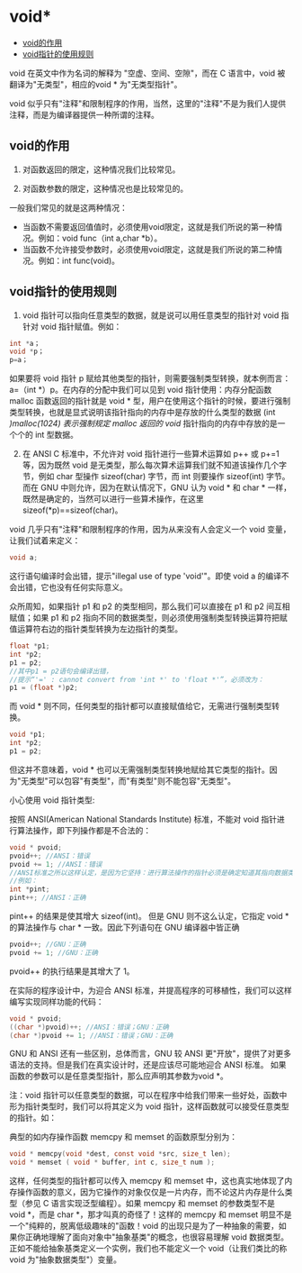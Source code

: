 # void*

+ [void的作用](#void的作用)
+ [void指针的使用规则](#void指针的使用规则)

void 在英文中作为名词的解释为 "空虚、空间、空隙"，而在 C 语言中，void 被翻译为"无类型"，相应的void * 为"无类型指针"。

void 似乎只有"注释"和限制程序的作用，当然，这里的"注释"不是为我们人提供注释，而是为编译器提供一种所谓的注释。

## void的作用

1. 对函数返回的限定，这种情况我们比较常见。

2. 对函数参数的限定，这种情况也是比较常见的。

一般我们常见的就是这两种情况：

+ 当函数不需要返回值值时，必须使用void限定，这就是我们所说的第一种情况。例如：void func（int a,char *b）。
+ 当函数不允许接受参数时，必须使用void限定，这就是我们所说的第二种情况。例如：int func(void)。

## void指针的使用规则

1. void 指针可以指向任意类型的数据，就是说可以用任意类型的指针对 void 指针对 void 指针赋值。例如：
~~~ c
int *a；
void *p；
p=a；
~~~

如果要将 void 指针 p 赋给其他类型的指针，则需要强制类型转换，就本例而言：a=（int *）p。在内存的分配中我们可以见到 void 指针使用：内存分配函数 malloc 函数返回的指针就是 void * 型，用户在使用这个指针的时候，要进行强制类型转换，也就是显式说明该指针指向的内存中是存放的什么类型的数据 (int *)malloc(1024) 表示强制规定 malloc 返回的 void* 指针指向的内存中存放的是一个个的 int 型数据。

2. 在 ANSI C 标准中，不允许对 void 指针进行一些算术运算如 p++ 或 p+=1 等，因为既然 void 是无类型，那么每次算术运算我们就不知道该操作几个字节，例如 char 型操作 sizeof(char) 字节，而 int 则要操作 sizeof(int) 字节。而在 GNU 中则允许，因为在默认情况下，GNU 认为 void * 和 char * 一样，既然是确定的，当然可以进行一些算术操作，在这里sizeof(*p)==sizeof(char)。

void 几乎只有"注释"和限制程序的作用，因为从来没有人会定义一个 void 变量，让我们试着来定义：
~~~ c
void a;
~~~

这行语句编译时会出错，提示"illegal use of type 'void'"。即使 void a 的编译不会出错，它也没有任何实际意义。

众所周知，如果指针 p1 和 p2 的类型相同，那么我们可以直接在 p1 和 p2 间互相赋值；如果 p1 和 p2 指向不同的数据类型，则必须使用强制类型转换运算符把赋值运算符右边的指针类型转换为左边指针的类型。

~~~ c
float *p1;
int *p2;
p1 = p2;
//其中p1 = p2语句会编译出错，
//提示“'=' : cannot convert from 'int *' to 'float *'”，必须改为：
p1 = (float *)p2;
~~~

而 void * 则不同，任何类型的指针都可以直接赋值给它，无需进行强制类型转换。

~~~ c
void *p1;
int *p2;
p1 = p2;
~~~

但这并不意味着，void * 也可以无需强制类型转换地赋给其它类型的指针。因为"无类型"可以包容"有类型"，而"有类型"则不能包容"无类型"。

小心使用 void 指针类型:

按照 ANSI(American National Standards Institute) 标准，不能对 void 指针进行算法操作，即下列操作都是不合法的：
~~~ c
void * pvoid;
pvoid++; //ANSI：错误
pvoid += 1; //ANSI：错误
//ANSI标准之所以这样认定，是因为它坚持：进行算法操作的指针必须是确定知道其指向数据类型大小的。
//例如：
int *pint;
pint++; //ANSI：正确
~~~

pint++ 的结果是使其增大 sizeof(int)。
但是 GNU 则不这么认定，它指定 void * 的算法操作与 char * 一致。因此下列语句在 GNU 编译器中皆正确

~~~ c
pvoid++; //GNU：正确
pvoid += 1; //GNU：正确
~~~

pvoid++ 的执行结果是其增大了 1。

在实际的程序设计中，为迎合 ANSI 标准，并提高程序的可移植性，我们可以这样编写实现同样功能的代码：

~~~ c
void * pvoid;
((char *)pvoid)++; //ANSI：错误；GNU：正确
(char *)pvoid += 1; //ANSI：错误；GNU：正确
~~~

GNU 和 ANSI 还有一些区别，总体而言，GNU 较 ANSI 更"开放"，提供了对更多语法的支持。但是我们在真实设计时，还是应该尽可能地迎合 ANSI 标准。 如果函数的参数可以是任意类型指针，那么应声明其参数为void *。

注：void 指针可以任意类型的数据，可以在程序中给我们带来一些好处，函数中形为指针类型时，我们可以将其定义为 void 指针，这样函数就可以接受任意类型的指针。如：

典型的如内存操作函数 memcpy 和 memset 的函数原型分别为：

~~~ c
void * memcpy(void *dest, const void *src, size_t len);
void * memset ( void * buffer, int c, size_t num );
~~~

这样，任何类型的指针都可以传入 memcpy 和 memset 中，这也真实地体现了内存操作函数的意义，因为它操作的对象仅仅是一片内存，而不论这片内存是什么类型（参见 C 语言实现泛型编程）。如果 memcpy 和 memset 的参数类型不是 void *，而是 char *，那才叫真的奇怪了！这样的 memcpy 和 memset 明显不是一个"纯粹的，脱离低级趣味的"函数！void 的出现只是为了一种抽象的需要，如果你正确地理解了面向对象中"抽象基类"的概念，也很容易理解 void 数据类型。正如不能给抽象基类定义一个实例，我们也不能定义一个 void（让我们类比的称 void 为"抽象数据类型"）变量。